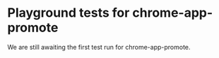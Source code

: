 # Playground tests for chrome-app-promote
We are still awaiting the first test run for chrome-app-promote.
